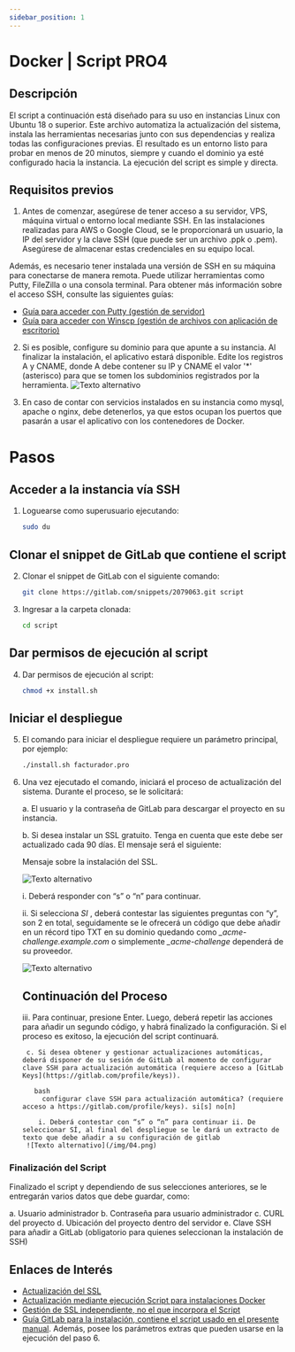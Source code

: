 ```yaml
---
sidebar_position: 1
---
```


# Docker | Script PRO4

## Descripción

El script a continuación está diseñado para su uso en instancias Linux con Ubuntu 18 o superior. Este archivo automatiza la actualización del sistema, instala las herramientas necesarias junto con sus dependencias y realiza todas las configuraciones previas. El resultado es un entorno listo para probar en menos de 20 minutos, siempre y cuando el dominio ya esté configurado hacia la instancia. La ejecución del script es simple y directa.

## Requisitos previos

1. Antes de comenzar, asegúrese de tener acceso a su servidor, VPS, máquina virtual o entorno local mediante SSH. En las instalaciones realizadas para AWS o Google Cloud, se le proporcionará un usuario, la IP del servidor y la clave SSH (que puede ser un archivo .ppk o .pem). Asegúrese de almacenar estas credenciales en su equipo local.

Además, es necesario tener instalada una versión de SSH en su máquina para conectarse de manera remota. Puede utilizar herramientas como Putty, FileZilla o una consola terminal. Para obtener más información sobre el acceso SSH, consulte las siguientes guías:

- [Guía para acceder con Putty (gestión de servidor)](https://docs.google.com/document/d/1PmQejvNd_dkXVm8DPUYlQTag0wvES46tMpxX3MPhkNY/edit#)
- [Guía para acceder con Winscp (gestión de archivos con aplicación de escritorio)](https://docs.google.com/document/d/1Xpri2102N4b5C-dG-FVPXW5ZWjEz5S4iDjpvl7Zwq2E/edit#heading=h.nezjsyganf1w)

2. Si es posible, configure su dominio para que apunte a su instancia. Al finalizar la instalación, el aplicativo estará disponible. Edite los registros A y CNAME, donde A debe contener su IP y CNAME el valor '*' (asterisco) para que se tomen los subdominios registrados por la herramienta.
![Texto alternativo](/img/01.png)

3. En caso de contar con servicios instalados en su instancia como mysql, apache o nginx, debe detenerlos, ya que estos ocupan los puertos que pasarán a usar el aplicativo con los contenedores de Docker.
# Pasos

## Acceder a la instancia vía SSH

1. Loguearse como superusuario ejecutando:
    ```bash
    sudo du
    ```

## Clonar el snippet de GitLab que contiene el script

2. Clonar el snippet de GitLab con el siguiente comando:
    ```bash
    git clone https://gitlab.com/snippets/2079063.git script
    ```
    

3. Ingresar a la carpeta clonada:
    ```bash
    cd script
    ```

## Dar permisos de ejecución al script

4. Dar permisos de ejecución al script:
    ```bash
    chmod +x install.sh
    ```
    

## Iniciar el despliegue

5. El comando para iniciar el despliegue requiere un parámetro principal, por ejemplo:
    ```bash
    ./install.sh facturador.pro
    ```

6. Una vez ejecutado el comando, iniciará el proceso de actualización del sistema. Durante el proceso, se le solicitará:

    a. El usuario y la contraseña de GitLab para descargar el proyecto en su instancia.

    b. Si desea instalar un SSL gratuito. Tenga en cuenta que este debe ser actualizado cada 90 días. El mensaje será el siguiente:

    
    Mensaje sobre la instalación del SSL.
    
    ![Texto alternativo](/img/02.png)

      i. Deberá responder con “s” o “n” para continuar.

      ii. Si selecciona *SI* , deberá contestar las siguientes preguntas con “y”, son 2 en total, seguidamente se le ofrecerá un código que debe añadir en un récord tipo TXT en su dominio quedando como *_acme-challenge.example.com* o simplemente *_acme-challenge* dependerá de su proveedor.
      
      ![Texto alternativo](/img/03.png)
      ## Continuación del Proceso

      iii. Para continuar, presione Enter. Luego, deberá repetir las acciones para añadir un segundo código, y habrá finalizado la configuración. Si el proceso es exitoso, la ejecución del script continuará.

        c. Si desea obtener y gestionar actualizaciones automáticas, deberá disponer de su sesión de GitLab al momento de configurar clave SSH para actualización automática (requiere acceso a [GitLab Keys](https://gitlab.com/profile/keys)).

          bash
            configurar clave SSH para actualización automática? (requiere acceso a https://gitlab.com/profile/keys). si[s] no[n]
          
           i. Deberá contestar con “s” o “n” para continuar ii. De seleccionar SÍ, al final del despliegue se le dará un extracto de texto que debe añadir a su configuración de gitlab
        ![Texto alternativo](/img/04.png)
### Finalización del Script

Finalizado el script y dependiendo de sus selecciones anteriores, se le entregarán varios datos que debe guardar, como:

a. Usuario administrador
b. Contraseña para usuario administrador
c. CURL del proyecto
d. Ubicación del proyecto dentro del servidor
e. Clave SSH para añadir a GitLab (obligatorio para quienes seleccionan la instalación de SSH)

## Enlaces de Interés

- [Actualización del SSL](https://gitlab.com/b.mendoza/facturadorpro3/-/snippets/1955372)
- [Actualización mediante ejecución Script para instalaciones Docker](https://gitlab.com/b.mendoza/facturadorpro3/-/wikis/Script-Update-Docker)
- [Gestión de SSL independiente, no el que incorpora el Script](https://docs.google.com/document/d/1D87YJ9fq9yHiAauu6SGVugiC3m_i42DrFUt6VKYXuDI/edit#heading=h.5gkh9djmh9b)
- [Guía GitLab para la instalación, contiene el script usado en el presente manual](https://gitlab.com/b.mendoza/facturadorpro3/-/snippets/1971490). Además, posee los parámetros extras que pueden usarse en la ejecución del paso 6.